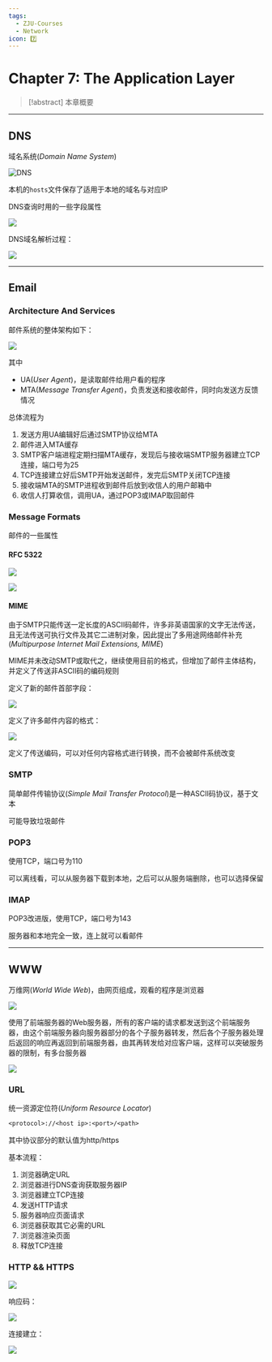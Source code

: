 ```yaml
---
tags:
  - ZJU-Courses
  - Network
icon: 7️⃣
---
```


# Chapter 7: The Application Layer

> [!abstract] 本章概要

---

## DNS

域名系统(*Domain Name System*)

![DNS](assets/DNS-Hierarchy.png)

本机的`hosts`文件保存了适用于本地的域名与对应IP

DNS查询时用的一些字段属性

![](assets/DNS-Query.png)

DNS域名解析过程：

![](assets/DNS-Resolution.png)

---

## Email

### Architecture And Services

邮件系统的整体架构如下：

![](assets/Email-Architecture.png)

其中

- UA(*User Agent*)，是读取邮件给用户看的程序
- MTA(*Message Transfer Agent*)，负责发送和接收邮件，同时向发送方反馈情况

总体流程为

1. 发送方用UA编辑好后通过SMTP协议给MTA
2. 邮件进入MTA缓存
3. SMTP客户端进程定期扫描MTA缓存，发现后与接收端SMTP服务器建立TCP连接，端口号为25
4. TCP连接建立好后SMTP开始发送邮件，发完后SMTP关闭TCP连接
5. 接收端MTA的SMTP进程收到邮件后放到收信人的用户邮箱中
6. 收信人打算收信，调用UA，通过POP3或IMAP取回邮件

### Message Formats

邮件的一些属性

#### RFC 5322

![](assets/MessageFormat-1.png)

![](assets/MessageFormat-2.png)

#### MIME

由于SMTP只能传送一定长度的ASCII码邮件，许多非英语国家的文字无法传送，且无法传送可执行文件及其它二进制对象，因此提出了多用途网络邮件补充(*Multipurpose Internet Mail Extensions, MIME*)

MIME并未改动SMTP或取代之，继续使用目前的格式，但增加了邮件主体结构，并定义了传送非ASCII码的编码规则

定义了新的邮件首部字段：

![](assets/MessageFormat-3.png)

定义了许多邮件内容的格式：

![](assets/MessageFormat-4.png)

定义了传送编码，可以对任何内容格式进行转换，而不会被邮件系统改变

### SMTP

简单邮件传输协议(*Simple Mail Transfer Protocol*)是一种ASCII码协议，基于文本

可能导致垃圾邮件

### POP3

使用TCP，端口号为110

可以离线看，可以从服务器下载到本地，之后可以从服务端删除，也可以选择保留

### IMAP

POP3改进版，使用TCP，端口号为143

服务器和本地完全一致，连上就可以看邮件

---

## WWW

万维网(*World Wide Web*)，由网页组成，观看的程序是浏览器

![](assets/WWWOverview.png)

使用了前端服务器的Web服务器，所有的客户端的请求都发送到这个前端服务器，由这个前端服务器向服务器部分的各个子服务器转发，然后各个子服务器处理后返回的响应再返回到前端服务器，由其再转发给对应客户端，这样可以突破服务器的限制，有多台服务器

![](assets/WebServerProcess.png)

### URL

统一资源定位符(*Uniform Resource Locator*)

```txt ln:false
<protocol>://<host ip>:<port>/<path>
```

其中协议部分的默认值为http/https

基本流程：

1. 浏览器确定URL
2. 浏览器进行DNS查询获取服务器IP
3. 浏览器建立TCP连接
4. 发送HTTP请求
5. 服务器响应页面请求
6. 浏览器获取其它必需的URL
7. 浏览器渲染页面
8. 释放TCP连接

### HTTP && HTTPS

![](assets/HTTPMethods.png)

响应码：

![](assets/HTTPCodes.png)

连接建立：

![](assets/HTTPConnection.png)
